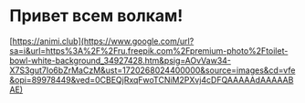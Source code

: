 # Привет всем волкам!
[https://animi.club](https://www.google.com/url?sa=i&url=https%3A%2F%2Fru.freepik.com%2Fpremium-photo%2Ftoilet-bowl-white-background_34927428.htm&psig=AOvVaw34-X7S3gut7Io6bZrMaCzM&ust=1720268024400000&source=images&cd=vfe&opi=89978449&ved=0CBEQjRxqFwoTCNiM2PXvj4cDFQAAAAAdAAAAABAE)
